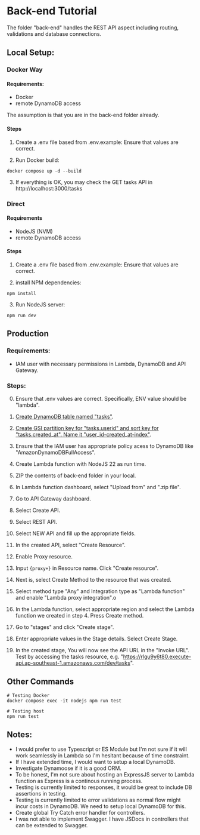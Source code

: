# Back-end Tutorial
The folder "back-end" handles the REST API aspect including routing, validations and database connections.

## Local Setup:

### Docker Way

#### Requirements:

- Docker
- remote DynamoDB access

The assumption is that you are in the back-end folder already.

#### Steps

1. Create a .env file based from .env.example:
   Ensure that values are correct.

2. Run Docker build:
```
docker compose up -d --build
```

3. If everything is OK, you may check the GET tasks API in http://localhost:3000/tasks

### Direct

#### Requirements

- NodeJS (NVM)
- remote DynamoDB access

#### Steps

1. Create a .env file based from .env.example:
   Ensure that values are correct.

2. install NPM dependencies:
```
npm install
```

3. Run NodeJS server:
```
npm run dev
```

## Production

### Requirements:

- IAM user with necessary permissions in Lambda, DynamoDB and API Gateway.

### Steps:

0. Ensure that .env values are correct. Specifically, ENV value should be "lambda".

1. [Create DynamoDB table named "tasks"](https://docs.aws.amazon.com/amazondynamodb/latest/developerguide/getting-started-step-1.html).

2. [Create GSI partition key for "tasks.userid" and sort key for "tasks.created_at". Name it "user_id-created_at-index"](https://docs.aws.amazon.com/amazondynamodb/latest/developerguide/GSI.html).

3. Ensure that the IAM user has appropriate policy acess to DynamoDB like "AmazonDynamoDBFullAccess".

4. Create Lambda function with NodeJS 22 as run time.

5. ZIP the contents of back-end folder in your local.

6. In Lambda function dashboard, select "Upload from" and ".zip file".

7. Go to API Gateway dashboard.

8. Select Create API.

9. Select REST API.

10. Select NEW API and fill up the appropriate fields.

11. In the created API, select "Create Resource".

12. Enable Proxy resource.

13. Input `{proxy+}` in Resource name. Click "Create resource".

14. Next is, select Create Method to the resource that was created.

15. Select method type "Any" and Integration type as "Lambda function" and enable "Lambda proxy integration".o

16. In the Lambda function, select appropriate region and select the Lambda function we created in step 4. Press Create method.

17. Go to "stages" and click "Create stage".

18. Enter appropriate values in the Stage details. Select Create Stage.

19. In the created stage, You will now see the API URL in the "Invoke URL". Test by accessing the tasks resource, e.g. "https://rlgu9y6t80.execute-api.ap-southeast-1.amazonaws.com/dev/tasks".


## Other Commands

```
# Testing Docker
docker compose exec -it nodejs npm run test

# Testing host
npm run test
```

## Notes:

- I would prefer to use Typescript or ES Module but I'm not sure if it will work seamlessly in Lambda so I'm  hesitant because of time constraint.
- If I have extended time, I would want to setup a local DynamoDB.
- Investigate Dynamoose if it is a good ORM.
- To be honest, I'm not sure about hosting an ExpressJS server to Lambda function as Express is a continous running process.
- Testing is currently limited to responses, it would be great to include DB assertions in testing.
- Testing is currently limited to error validations as normal flow might incur costs in DynamoDB. We need to setup local DynamoDB for this.
- Create global Try Catch error handler for controllers.
- I was not able to implement Swagger. I have JSDocs in controllers that can be extended to Swagger.

